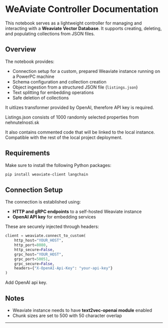 # WeAviate Controller Documentation

This notebook serves as a lightweight controller for managing and interacting with a **Weaviate Vector Database**. It supports creating, deleting, and populating collections from JSON files.

## Overview

The notebook provides:

- Connection setup for a custom, prepared Weaviate instance running on a PowerPC machine
- Schema configuration and collection creation
- Object ingestion from a structured JSON file (`listings.json`)
- Text splitting for embedding operations
- Safe deletion of collections

It uitlizes transformer provided by OpenAI, therefore API key is required.

Listings.json consists of 1000 randomly selected properties from nehnutelnosti.sk

It also contains commented code that will be linked to the local instance. Compatible with the rest of the local project deployment.

## Requirements

Make sure to install the following Python packages:

```bash
pip install weaviate-client langchain
```

## Connection Setup

The connection is established using:

- **HTTP and gRPC endpoints** to a self-hosted Weaviate instance
- **OpenAI API key** for embedding services

These are securely injected through headers:

```python
client = weaviate.connect_to_custom(
    http_host="YOUR_HOST",
    http_port=8080,
    http_secure=False,
    grpc_host="YOUR_HOST",
    grpc_port=50051,
    grpc_secure=False,
    headers={"X-OpenAI-Api-Key": "your-api-key"}
)
```

Add OpenAI api key.

## Notes

- Weaviate instance needs to have **text2vec-openai module** enabled
- Chunk sizes are set to 500 with 50 character overlap

---
